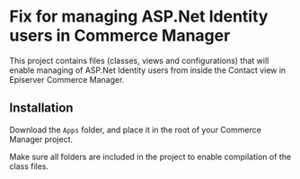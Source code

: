 # Fix for managing ASP.Net Identity users in Commerce Manager

This project contains files (classes, views and configurations) that will enable managing of ASP.Net Identity users from inside the Contact view in Episerver Commerce Manager.

## Installation

Download the `Apps` folder, and place it in the root of your Commerce Manager project.

Make sure all folders are included in the project to enable compilation of the class files.